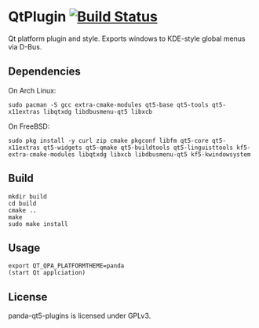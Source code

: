 # QtPlugin [![Build Status](https://api.cirrus-ci.com/github/helloSystem/QtPlugin.svg)](https://cirrus-ci.com/github/helloSystem/QtPlugin)

Qt platform plugin and style. Exports windows to KDE-style global menus via D-Bus.

## Dependencies

On Arch Linux:

```
sudo pacman -S gcc extra-cmake-modules qt5-base qt5-tools qt5-x11extras libqtxdg libdbusmenu-qt5 libxcb
```

On FreeBSD:

```
sudo pkg install -y curl zip cmake pkgconf libfm qt5-core qt5-x11extras qt5-widgets qt5-qmake qt5-buildtools qt5-linguisttools kf5-extra-cmake-modules libqtxdg libxcb libdbusmenu-qt5 kf5-kwindowsystem
```

## Build

```shell
mkdir build
cd build
cmake ..
make
sudo make install
```

## Usage

```
export QT_QPA_PLATFORMTHEME=panda
(start Qt applciation)
```

## License

panda-qt5-plugins is licensed under GPLv3.

